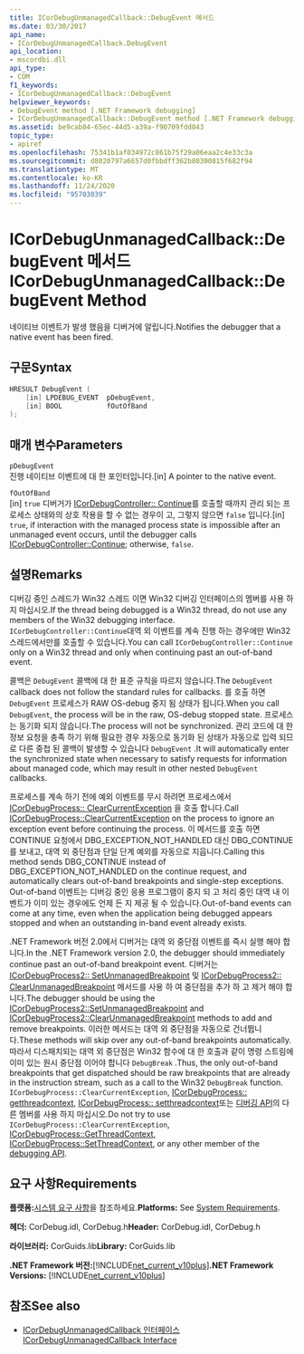 ```yaml
---
title: ICorDebugUnmanagedCallback::DebugEvent 메서드
ms.date: 03/30/2017
api_name:
- ICorDebugUnmanagedCallback.DebugEvent
api_location:
- mscordbi.dll
api_type:
- COM
f1_keywords:
- ICorDebugUnmanagedCallback::DebugEvent
helpviewer_keywords:
- DebugEvent method [.NET Framework debugging]
- ICorDebugUnmanagedCallback::DebugEvent method [.NET Framework debugging]
ms.assetid: be9cab04-65ec-44d5-a39a-f90709fdd043
topic_type:
- apiref
ms.openlocfilehash: 75341b1af034972c861b75f29a06eaa2c4e33c3a
ms.sourcegitcommit: d8020797a6657d0fbbdff362b80300815f682f94
ms.translationtype: MT
ms.contentlocale: ko-KR
ms.lasthandoff: 11/24/2020
ms.locfileid: "95703039"
---
```

# <a name="icordebugunmanagedcallbackdebugevent-method"></a><span data-ttu-id="7b63c-102">ICorDebugUnmanagedCallback::DebugEvent 메서드</span><span class="sxs-lookup"><span data-stu-id="7b63c-102">ICorDebugUnmanagedCallback::DebugEvent Method</span></span>

<span data-ttu-id="7b63c-103">네이티브 이벤트가 발생 했음을 디버거에 알립니다.</span><span class="sxs-lookup"><span data-stu-id="7b63c-103">Notifies the debugger that a native event has been fired.</span></span>  
  
## <a name="syntax"></a><span data-ttu-id="7b63c-104">구문</span><span class="sxs-lookup"><span data-stu-id="7b63c-104">Syntax</span></span>  
  
```cpp  
HRESULT DebugEvent (  
    [in] LPDEBUG_EVENT  pDebugEvent,  
    [in] BOOL           fOutOfBand  
);  
```  
  
## <a name="parameters"></a><span data-ttu-id="7b63c-105">매개 변수</span><span class="sxs-lookup"><span data-stu-id="7b63c-105">Parameters</span></span>  

 `pDebugEvent`  
 <span data-ttu-id="7b63c-106">진행 네이티브 이벤트에 대 한 포인터입니다.</span><span class="sxs-lookup"><span data-stu-id="7b63c-106">[in] A pointer to the native event.</span></span>  
  
 `fOutOfBand`  
 <span data-ttu-id="7b63c-107">[in] `true` 디버거가 [ICorDebugController:: Continue](icordebugcontroller-continue-method.md)를 호출할 때까지 관리 되는 프로세스 상태와의 상호 작용을 할 수 없는 경우이 고, 그렇지 않으면 `false` 입니다.</span><span class="sxs-lookup"><span data-stu-id="7b63c-107">[in] `true`, if interaction with the managed process state is impossible after an unmanaged event occurs, until the debugger calls [ICorDebugController::Continue](icordebugcontroller-continue-method.md); otherwise, `false`.</span></span>  
  
## <a name="remarks"></a><span data-ttu-id="7b63c-108">설명</span><span class="sxs-lookup"><span data-stu-id="7b63c-108">Remarks</span></span>  

 <span data-ttu-id="7b63c-109">디버깅 중인 스레드가 Win32 스레드 이면 Win32 디버깅 인터페이스의 멤버를 사용 하지 마십시오.</span><span class="sxs-lookup"><span data-stu-id="7b63c-109">If the thread being debugged is a Win32 thread, do not use any members of the Win32 debugging interface.</span></span> <span data-ttu-id="7b63c-110">`ICorDebugController::Continue`대역 외 이벤트를 계속 진행 하는 경우에만 Win32 스레드에서만를 호출할 수 있습니다.</span><span class="sxs-lookup"><span data-stu-id="7b63c-110">You can call `ICorDebugController::Continue` only on a Win32 thread and only when continuing past an out-of-band event.</span></span>  
  
 <span data-ttu-id="7b63c-111">콜백은 `DebugEvent` 콜백에 대 한 표준 규칙을 따르지 않습니다.</span><span class="sxs-lookup"><span data-stu-id="7b63c-111">The `DebugEvent` callback does not follow the standard rules for callbacks.</span></span> <span data-ttu-id="7b63c-112">를 호출 하면 `DebugEvent` 프로세스가 RAW OS-debug 중지 됨 상태가 됩니다.</span><span class="sxs-lookup"><span data-stu-id="7b63c-112">When you call `DebugEvent`, the process will be in the raw, OS-debug stopped state.</span></span> <span data-ttu-id="7b63c-113">프로세스는 동기화 되지 않습니다.</span><span class="sxs-lookup"><span data-stu-id="7b63c-113">The process will not be synchronized.</span></span> <span data-ttu-id="7b63c-114">관리 코드에 대 한 정보 요청을 충족 하기 위해 필요한 경우 자동으로 동기화 된 상태가 자동으로 입력 되므로 다른 중첩 된 콜백이 발생할 수 있습니다 `DebugEvent` .</span><span class="sxs-lookup"><span data-stu-id="7b63c-114">It will automatically enter the synchronized state when necessary to satisfy requests for information about managed code, which may result in other nested `DebugEvent` callbacks.</span></span>  
  
 <span data-ttu-id="7b63c-115">프로세스를 계속 하기 전에 예외 이벤트를 무시 하려면 프로세스에서 [ICorDebugProcess:: ClearCurrentException](icordebugprocess-clearcurrentexception-method.md) 을 호출 합니다.</span><span class="sxs-lookup"><span data-stu-id="7b63c-115">Call [ICorDebugProcess::ClearCurrentException](icordebugprocess-clearcurrentexception-method.md) on the process to ignore an exception event before continuing the process.</span></span> <span data-ttu-id="7b63c-116">이 메서드를 호출 하면 CONTINUE 요청에서 DBG_EXCEPTION_NOT_HANDLED 대신 DBG_CONTINUE를 보내고, 대역 외 중단점과 단일 단계 예외를 자동으로 지웁니다.</span><span class="sxs-lookup"><span data-stu-id="7b63c-116">Calling this method sends DBG_CONTINUE instead of DBG_EXCEPTION_NOT_HANDLED on the continue request, and automatically clears out-of-band breakpoints and single-step exceptions.</span></span> <span data-ttu-id="7b63c-117">Out-of-band 이벤트는 디버깅 중인 응용 프로그램이 중지 되 고 처리 중인 대역 내 이벤트가 이미 있는 경우에도 언제 든 지 제공 될 수 있습니다.</span><span class="sxs-lookup"><span data-stu-id="7b63c-117">Out-of-band events can come at any time, even when the application being debugged appears stopped and when an outstanding in-band event already exists.</span></span>  
  
 <span data-ttu-id="7b63c-118">.NET Framework 버전 2.0에서 디버거는 대역 외 중단점 이벤트를 즉시 실행 해야 합니다.</span><span class="sxs-lookup"><span data-stu-id="7b63c-118">In the .NET Framework version 2.0, the debugger should immediately continue past an out-of-band breakpoint event.</span></span> <span data-ttu-id="7b63c-119">디버거는 [ICorDebugProcess2:: SetUnmanagedBreakpoint](icordebugprocess2-setunmanagedbreakpoint-method.md) 및 [ICorDebugProcess2:: ClearUnmanagedBreakpoint](icordebugprocess2-clearunmanagedbreakpoint-method.md) 메서드를 사용 하 여 중단점을 추가 하 고 제거 해야 합니다.</span><span class="sxs-lookup"><span data-stu-id="7b63c-119">The debugger should be using the [ICorDebugProcess2::SetUnmanagedBreakpoint](icordebugprocess2-setunmanagedbreakpoint-method.md) and [ICorDebugProcess2::ClearUnmanagedBreakpoint](icordebugprocess2-clearunmanagedbreakpoint-method.md) methods to add and remove breakpoints.</span></span> <span data-ttu-id="7b63c-120">이러한 메서드는 대역 외 중단점을 자동으로 건너뜁니다.</span><span class="sxs-lookup"><span data-stu-id="7b63c-120">These methods will skip over any out-of-band breakpoints automatically.</span></span> <span data-ttu-id="7b63c-121">따라서 디스패치되는 대역 외 중단점은 Win32 함수에 대 한 호출과 같이 명령 스트림에 이미 있는 원시 중단점 이어야 합니다 `DebugBreak` .</span><span class="sxs-lookup"><span data-stu-id="7b63c-121">Thus, the only out-of-band breakpoints that get dispatched should be raw breakpoints that are already in the instruction stream, such as a call to the Win32 `DebugBreak` function.</span></span> <span data-ttu-id="7b63c-122">`ICorDebugProcess::ClearCurrentException`, [ICorDebugProcess:: getthreadcontext](icordebugprocess-getthreadcontext-method.md), [ICorDebugProcess:: setthreadcontext](icordebugprocess-setthreadcontext-method.md)또는 [디버깅 API](index.md)의 다른 멤버를 사용 하지 마십시오.</span><span class="sxs-lookup"><span data-stu-id="7b63c-122">Do not try to use `ICorDebugProcess::ClearCurrentException`, [ICorDebugProcess::GetThreadContext](icordebugprocess-getthreadcontext-method.md), [ICorDebugProcess::SetThreadContext](icordebugprocess-setthreadcontext-method.md), or any other member of the [debugging API](index.md).</span></span>  
  
## <a name="requirements"></a><span data-ttu-id="7b63c-123">요구 사항</span><span class="sxs-lookup"><span data-stu-id="7b63c-123">Requirements</span></span>  

 <span data-ttu-id="7b63c-124">**플랫폼:**[시스템 요구 사항](../../get-started/system-requirements.md)을 참조하세요.</span><span class="sxs-lookup"><span data-stu-id="7b63c-124">**Platforms:** See [System Requirements](../../get-started/system-requirements.md).</span></span>  
  
 <span data-ttu-id="7b63c-125">**헤더:** CorDebug.idl, CorDebug.h</span><span class="sxs-lookup"><span data-stu-id="7b63c-125">**Header:** CorDebug.idl, CorDebug.h</span></span>  
  
 <span data-ttu-id="7b63c-126">**라이브러리:** CorGuids.lib</span><span class="sxs-lookup"><span data-stu-id="7b63c-126">**Library:** CorGuids.lib</span></span>  
  
 <span data-ttu-id="7b63c-127">**.NET Framework 버전:**[!INCLUDE[net_current_v10plus](../../../../includes/net-current-v10plus-md.md)]</span><span class="sxs-lookup"><span data-stu-id="7b63c-127">**.NET Framework Versions:** [!INCLUDE[net_current_v10plus](../../../../includes/net-current-v10plus-md.md)]</span></span>  
  
## <a name="see-also"></a><span data-ttu-id="7b63c-128">참조</span><span class="sxs-lookup"><span data-stu-id="7b63c-128">See also</span></span>

- [<span data-ttu-id="7b63c-129">ICorDebugUnmanagedCallback 인터페이스</span><span class="sxs-lookup"><span data-stu-id="7b63c-129">ICorDebugUnmanagedCallback Interface</span></span>](icordebugunmanagedcallback-interface.md)

